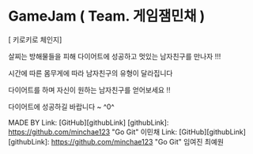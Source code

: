 # GameJam ( Team. 게임잼민채 )

[ 키로키로 체인지]

살찌는 방해물들을 피해 다이어트에 성공하고
멋있는 남자친구를 만나자 !!!

시간에 따른 몸무게에 따라 남자친구의 유형이 달라집니다

다이어트를 하며 자신이 원하는 남자친구를 얻어보세요 !! 

다이어트에 성공하길 바랍니다 ~ ^0^










MADE BY
Link: [GitHub][githubLink]
[githubLink]: https://github.com/minchae123 "Go Git"
이민채 Link: [GitHub][githubLink]
[githubLink]: https://github.com/minchae123 "Go Git"
임여진 
최예원
